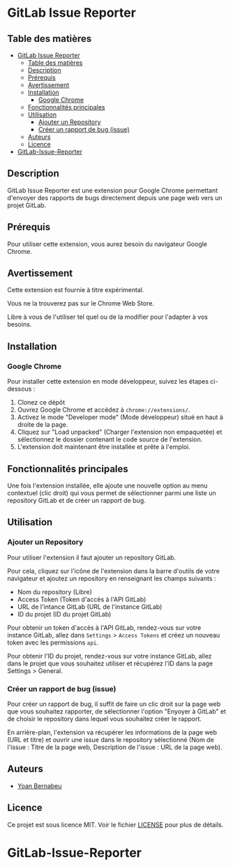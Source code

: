 # GitLab Issue Reporter

## Table des matières

- [GitLab Issue Reporter](#gitlab-issue-reporter)
  - [Table des matières](#table-des-matières)
  - [Description](#description)
  - [Prérequis](#prérequis)
  - [Avertissement](#avertissement)
  - [Installation](#installation)
    - [Google Chrome](#google-chrome)
  - [Fonctionnalités principales](#fonctionnalités-principales)
  - [Utilisation](#utilisation)
    - [Ajouter un Repository](#ajouter-un-repository)
    - [Créer un rapport de bug (issue)](#créer-un-rapport-de-bug-issue)
  - [Auteurs](#auteurs)
  - [Licence](#licence)
- [GitLab-Issue-Reporter](#gitlab-issue-reporter-1)

## Description

GitLab Issue Reporter est une extension pour Google Chrome permettant d'envoyer des rapports de bugs directement depuis une page web vers un projet GitLab.

## Prérequis

Pour utiliser cette extension, vous aurez besoin du navigateur Google Chrome.

## Avertissement

Cette extension est fournie à titre expérimental.

Vous ne la trouverez pas sur le Chrome Web Store.

Libre à vous de l'utiliser tel quel ou de la modifier pour l'adapter à vos besoins.

## Installation

### Google Chrome

Pour installer cette extension en mode développeur, suivez les étapes ci-dessous :

1. Clonez ce dépôt
3. Ouvrez Google Chrome et accédez à `chrome://extensions/`.
4. Activez le mode "Developer mode" (Mode développeur) situé en haut à droite de la page.
5. Cliquez sur "Load unpacked" (Charger l'extension non empaquetée) et sélectionnez le dossier contenant le code source de l'extension.
6. L'extension doit maintenant être installée et prête à l'emploi.

## Fonctionnalités principales

Une fois l'extension installée, elle ajoute une nouvelle option au menu contextuel (clic droit) qui vous permet de sélectionner parmi une liste un repository GitLab et de créer un rapport de bug.

## Utilisation

### Ajouter un Repository

Pour utiliser l'extension il faut ajouter un repository GitLab.

Pour cela, cliquez sur l'icône de l'extension dans la barre d'outils de votre navigateur et ajoutez un repository en renseignant les champs suivants :

- Nom du repository (Libre)
- Access Token (Token d'accès à l'API GitLab)
- URL de l'intance GitLab (URL de l'instance GitLab)
- ID du projet (ID du projet GitLab)

Pour obtenir un token d'accès à l'API GitLab, rendez-vous sur votre instance GitLab, allez dans `Settings` > `Access Tokens` et créez un nouveau token avec les permissions `api`.

Pour obtenir l'ID du projet, rendez-vous sur votre instance GitLab, allez dans le projet que vous souhaitez utiliser et récupérez l'ID dans la page Settings > General.

### Créer un rapport de bug (issue)

Pour créer un rapport de bug, il suffit de faire un clic droit sur la page web que vous souhaitez rapporter, de sélectionner l'option "Enyoyer à GitLab" et de choisir le repository dans lequel vous souhaitez créer le rapport.

En arrière-plan, l'extension va récupérer les informations de la page web (URL et titre) et ouvrir une issue dans le repository sélectionné (Nom de l'issue : Titre de la page web, Description de l'issue : URL de la page web).

## Auteurs

- [Yoan Bernabeu](https://github.com/yoanbernabeu)

## Licence

Ce projet est sous licence MIT. Voir le fichier [LICENSE](LICENSE) pour plus de détails.

# GitLab-Issue-Reporter
